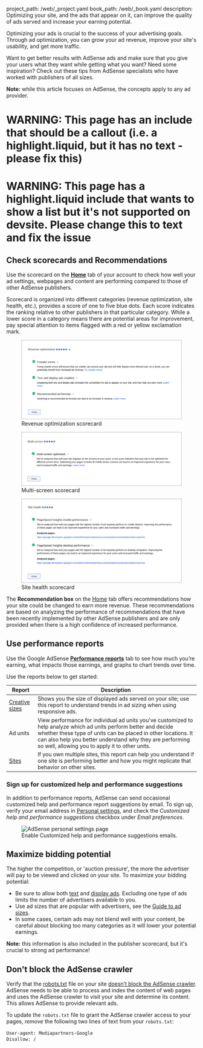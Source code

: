 project_path: /web/_project.yaml
book_path: /web/_book.yaml
description: Optimizing your site, and the ads that appear on it, can improve the quality of ads served and increase your earning potential.

<p class="intro">
  Optimizing your ads is crucial to the success of your advertising goals. Through ad optimization, you can grow your ad revenue, improve your site's usability, and get more traffic.
</p>

Want to get better results with AdSense ads and make sure that you give your
users what they want while getting what you want? Need some inspiration?
Check out these tips from AdSense specialists who have worked with publishers
of all sizes.

<b>Note:</b> while this article focuses on AdSense, the concepts apply to any 
ad provider.



















# WARNING: This page has an include that should be a callout (i.e. a highlight.liquid, but it has no text - please fix this)



# WARNING: This page has a highlight.liquid include that wants to show a list but it's not supported on devsite. Please change this to text and fix the issue






## Check scorecards and Recommendations

Use the scorecard on the <b>[Home](https://www.google.com/adsense/app#home)</b>
tab of your account to check how well your ad settings, webpages and content
are performing compared to those of other AdSense publishers.

Scorecard is organized into different categories (revenue optimization, site 
health, etc.), provides a score of one to five blue dots. Each score indicates
the ranking relative to other publishers in that particular category. While
a lower score in a category means there are potential areas for improvement,
pay special attention to items flagged with a red or yellow exclamation mark.

<figure>
  <img src="images/optimization_score.png" alt="Revenue optimization scorecard">
  <figcaption>Revenue optimization scorecard</figcaption>
</figure>

<figure>
  <img src="images/multiscreen_score.png" alt="Multi-screen scorecard">
  <figcaption>Multi-screen scorecard</figcaption>
</figure>

<figure>
  <img src="images/site_score.png" alt="Site health scorecard">
  <figcaption>Site health scorecard</figcaption>
</figure>



The <b>Recommendation box</b> on the [Home](https://www.google.com/adsense/app#home)
tab offers recommendations how your site could be changed to earn more revenue. 
These recommendations are based on analyzing the performance of recommendations
that have been recently implemented by other AdSense publishers and are only
provided when there is a high confidence of increased performance.

## Use performance reports

Use the Google AdSense <b>[Performance reports](https://www.google.com/adsense/app#viewreports)</b> 
tab to see how much you’re earning, what impacts those earnings, and graphs
to chart trends over time.

Use the reports below to get started:

<table class="mdl-data-table mdl-js-data-table">
    <thead>
    <tr>
      <th>Report</th>
      <th>Description</th>
    </tr>
  </thead>
  <tbody>
    <tr>
      <td data-th="Report">
        <a href="https://support.google.com/adsense/answer/3540509">Creative sizes</a>
      </td>
      <td data-th="Description">
        Shows you the size of displayed ads served on your site; use this 
        report to understand trends in ad sizing when using responsive ads.
      </td>
    </tr>
    <tr>
      <td data-th="Report">
        Ad units
      </td>
      <td data-th="Description">
        View performance for individual ad units you've customized to help
        analyze which ad units perform better and decide whether these type 
        of units can be placed in other locations. It can also help you better
        understand why they are performing so well, allowing you to apply it
        to other units.
      </td>
    </tr>
    <tr>
      <td data-th="Report">
        <a href="https://support.google.com/adsense/answer/1407511">Sites</a>
      </td>
      <td data-th="Description">
        If you own multiple sites, this report can help you understand if one
        site is performing better and how you might replicate that behavior
        on other sites.
      </td>
    </tr>
  </tbody>
</table>

### Sign up for customized help and performance suggestions

In addition to performance reports, AdSense can send occasional customized
help and performance report suggestions by email. To sign up, verify 
your email address in [Personal settings](https://www.google.com/adsense/app#personalSettings),
and check the *Customized help and performance suggestions* checkbox under
*Email preferences*.

<figure>
  <img src="images/adsense-emails.jpg" srcset="images/adsense-emails.jpg 1x, images/adsense-emails-2x.jpg 2x" alt="AdSense personal settings page">
  <figcaption>Enable Customized help and performance suggestions emails.</figcaption>
</figure>


## Maximize bidding potential

The higher the competition, or 'auction pressure', the more the advertiser 
will pay to be viewed and clicked on your site. To maximize your bidding
potential:

* Be sure to allow both [text](https://support.google.com/adsense/answer/185665)
and [display ads](https://support.google.com/adsense/answer/185666). Excluding
one type of ads limits the number of advertisers available to you.
* Use ad sizes that are popular with advertisers, see the [Guide to ad sizes](https://support.google.com/adsense/answer/6002621).
* In some cases, certain ads may not blend well with your content, be careful
about blocking too many categories as it will lower your potential earnings.

<b>Note:</b> this information is also included in the publisher scorecard, 
but it's crucial to strong ad performance!

## Don't block the AdSense crawler

Verify that the [robots.txt](https://support.google.com/webmasters/answer/6062608)
file on your site [doesn’t block the AdSense crawler](https://support.google.com/adsense/answer/10532).
AdSense needs to be able to process and index the content of web pages and 
uses the AdSense crawler to visit your site and determine its content.  This
allows AdSense to provide relevant ads.

To update the `robots.txt` file to grant the AdSense crawler access to your 
pages, *remove* the following two lines of text from your `robots.txt`:

    User-agent: Mediapartners-Google
    Disallow: /




